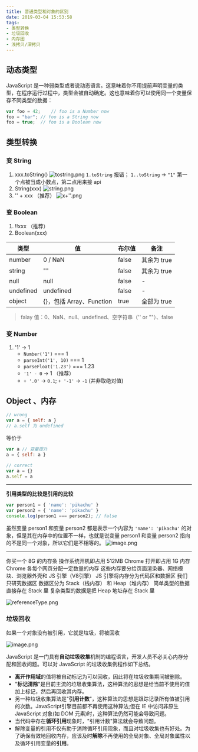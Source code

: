 ```yaml
---
title: 普通类型和对象的区别
date: 2019-03-04 15:53:58
tags: 
- 类型转换
- 垃圾回收
- 内存图
- 浅拷贝/深拷贝
---
```


## 动态类型
JavaScript 是一种弱类型或者说动态语言。这意味着你不用提前声明变量的类型，在程序运行过程中，类型会被自动确定。这也意味着你可以使用同一个变量保存不同类型的数据：
```js
var foo = 42;    // foo is a Number now
foo = "bar"; // foo is a String now
foo = true;  // foo is a Boolean now
```
<!-- more -->

## 类型转换

### 变 String

1. xxx.toString()
  ![tostring.png](http://pntmc1hcw.bkt.clouddn.com/tostring.png)
  `1.toString` 报错；
  `1..toString` -> `"1"` 第一个点被当成小数点，第二点用来接 api
2. String(xxx)
  ![string.png](http://pntmc1hcw.bkt.clouddn.com/string.png)
3. '' + xxx （推荐）
  ![x+''.png](http://pntmc1hcw.bkt.clouddn.com/x+''.png)

### 变 Boolean

1. !!xxx （推荐）
2. Boolean(xxx)

| 类型 | 值 | 布尔值 | 备注 |
|------|----|--------|------|
| number | 0 / NaN | false | 其余为 true |
| string | "" | false | 其余为 true |
| null | null | false | - |
| undefined | undefined | false | - |
| object | {}，包括 Array、Function | true | 全部为 true |

> falay 值：0、NaN、null、undefined、空字符串（'' or ""）、false

### 变 Number

1. '1' -> 1
   - `Number('1')` === 1
   - `parseInt('1', 10)` === 1
   - `parseFloat('1.23')` === 1.23
   - `'1' - 0` -> 1 （推荐）
   - `+ '.0'` -> `0.1`; `+ '-1'` -> `-1` (并非取绝对值)

## Object 、内存

```js
// wrong
var a = { self: a }
// a.self 为 undefined
```

等价于

```js
var a // 变量提升
a = { self: a }
```

```js
// correct
var a = {}
a.self = a
```

---

**引用类型的比较是引用的比较**
```js
var person1 = { 'name': 'pikachu' }
var person2 = { 'name': 'pikachu' }
console.log(person1 === person2); // false
```
虽然变量 person1 和变量 person2 都是表示一个内容为 `'name': 'pikachu'` 的对象，但是其在内存中的位置不一样，也就是说变量 person1 和变量 person2 指向的不是同一个对象，所以它们是不相等的。
![image.png](http://pntmc1hcw.bkt.clouddn.com/compare.jpg)

---

你买一个 8G 的内存条
操作系统开机即占用 512MB
Chrome 打开即占用 1G 内存
Chrome 各每个网页分配一定数量的内存
这些内存要分给页面渲染器、网络模块、浏览器外壳和 JS 引擎（V8引擎）
JS 引擎将内存分为代码区和数据区
我们只研究数据区
数据区分为 Stack（栈内存） 和 Heap（堆内存）
简单类型的数据直接存在 Stack 里
复杂类型的数据是把 Heap 地址存在 Stack 里

![referenceType.png](http://pntmc1hcw.bkt.clouddn.com/referenceType.png)

### 垃圾回收

如果一个对象没有被引用，它就是垃圾，将被回收

![image.png](http://pntmc1hcw.bkt.clouddn.com/garbage.png)

JavaScript 是一门具有**自动垃圾收集**机制的编程语言，开发人员不必关心内存分配和回收问题。可以对 JavaScript 的垃圾收集例程作如下总结。
- **离开作用域**的值将被自动标记为可以回收，因此将在垃圾收集期间被删除。
- "**标记清除**"是目前主流的垃圾收集算法，这种算法的思想是给当前不使用的值加上标记，然后再回收其内存。
- 另一种垃圾收集算法是"**引用计数**"，这种算法的思想是跟踪记录所有值被引用的次数。JavaScript引擎目前都不再使用这种算法;但在 IE 中访问非原生 JavaScript 对象(如 DOM 元素)时，这种算法仍然可能会导致问题。
- 当代码中存在**循环引用**现象时，"引用计数"算法就会导致问题。
- 解除变量的引用不仅有助于消除循环引用现象，而且对垃圾收集也有好处。为了确保有效地回收内存，应该及时**解除**不再使用的全局对象、全局对象属性以及循环引用变量的**引用**。

<!-- ## 浅拷贝 VS 深拷贝

```
var a = 1
var b = a 
```
b 变不影响 a -> 深拷贝

基本类型（赋值）都是深拷贝

一般针对 Object 讨论 -->